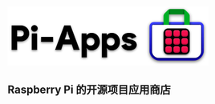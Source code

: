 ![logo](https://github.com/Botspot/pi-apps/blob/master/icons/proglogo.png?raw=true)
## Raspberry Pi 的开源项目应用商店
